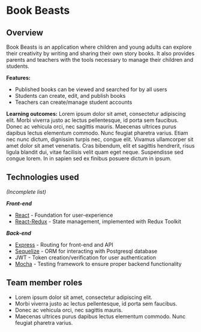 # Book Beasts
## Overview
Book Beasts is an application where children and young adults can explore their creativity by writing and sharing their own story books. It also provides parents and teachers with the tools necessary to manage their children and students.

**Features:**
* Published books can be viewed and searched for by all users
* Students can create, edit, and publish books
* Teachers can create/manage student accounts

**Learning outcomes:**
Lorem ipsum dolor sit amet, consectetur adipiscing elit. Morbi viverra justo ac lectus pellentesque, id porta sem faucibus. Donec ac vehicula orci, nec sagittis mauris. Maecenas ultrices purus dapibus lectus elementum commodo. Nunc feugiat pharetra varius. Etiam nec nunc dictum, dignissim turpis nec, congue elit. Vivamus ullamcorper sit amet dolor sit amet venenatis. Cras bibendum, elit et sagittis hendrerit, risus ligula blandit dui, vitae facilisis velit quam eget neque. Suspendisse sed congue lorem. In in sapien sed ex finibus posuere dictum in ipsum.

## Technologies used
_(Incomplete list)_

_**Front-end**_
* [React](https://www.npmjs.com/package/react) - Foundation for user-experience
* [React-Redux](https://react-redux.js.org/) - State management, implemented with Redux Toolkit

_**Back-end**_
* [Express](https://expressjs.com/) - Routing for front-end and API
* [Sequelize](https://sequelize.org/) - ORM for interacting with Postgresql database
* JWT - Token creation/verification for user authentication
* [Mocha](https://mochajs.org/) - Testing framework to ensure proper backend functionality

 ## Team member roles
* Lorem ipsum dolor sit amet, consectetur adipiscing elit. 
* Morbi viverra justo ac lectus pellentesque, id porta sem faucibus. 
* Donec ac vehicula orci, nec sagittis mauris.
* Maecenas ultrices purus dapibus lectus elementum commodo. Nunc feugiat pharetra varius.